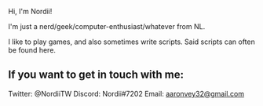Hi, I'm Nordii!

I'm just a nerd/geek/computer-enthusiast/whatever from NL.

I like to play games, and also sometimes write scripts.
Said scripts can often be found here.

## If you want to get in touch with me:
Twitter: @NordiiTW
Discord: Nordii#7202
Email: aaronvey32@gmail.com